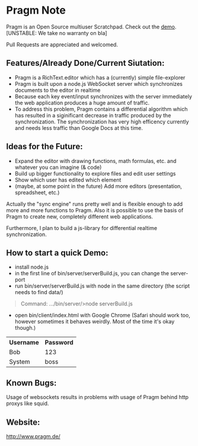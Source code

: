 Pragm Note
====
Pragm is an Open Source multiuser Scratchpad. Check out the <a href="http://demo.pragm.de/">demo</a>. [UNSTABLE: We take no warranty on bla]

Pull Requests are appreciated and welcomed.

## Features/Already Done/Current Siutation:

- Pragm is a RichText.editor which has a (currently) simple file-explorer
- Pragm is built upon a node.js WebSocket server which synchronizes documents to the editor in realtime
- Because each key event/input synchronizes with the server immediately the web application produces a huge amount of traffic.
- To address this problem, Pragm contains a differential algorithm which has resulted in a siginificant decrease in traffic produced by the synchronization. The synchronization has very high efficency currently and needs less traffic than Google Docs at this time.

## Ideas for the Future:

- Expand the editor with drawing functions, math formulas, etc. and whatever you can imagine (& code)
- Build up bigger functionality to explore files and edit user settings
- Show which user has edited which element
- (maybe, at some point in the future) Add more editors (presentation, spreadsheet, etc.)

Actually the "sync engine" runs pretty well and is flexible enough to add more and more functions to Pragm. Also it is possible to use the basis of Pragm to create new, completely different web applications.

Furthermore, I plan to build a js-library for differential realtime synchronization.

## How to start a quick Demo:
 - install node.js
 - in the first line of bin/server/serverBuild.js, you can change the server-port
 - run bin/server/serverBuild.js with node in the same directory (the script needs to find data/)
 > Command: .../bin/server/>node serverBuild.js
 - open bin/client/index.html with Google Chrome (Safari should work too, however sometimes it behaves weirdly. Most of the time it's okay though.)
  

<table>
  <tr>
    <th>Username</th><th>Password</th>
  </tr>
  <tr>
    <td>Bob</td><td>123</td>
  </tr>
  <tr>
    <td>System</td><td>boss</td>
  </tr>
</table>

## Known Bugs:
Usage of websockets results in problems with usage of Pragm behind http proxys like squid.

## Website:

http://www.pragm.de/
